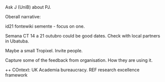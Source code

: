 Ask J (UniB) about PJ.

Oberall narrative:

id21 fontewiki semente - focus on one.

Semana CT 14 a 21 outubro could be good dates. Check with local partners in Ubatuba.

Maybe a small Tropixel. Invite people.

Capture some of the feedback from organisation. How they are using it.

++ COntext: UK Academia bureaucracy. REF research excellence framework